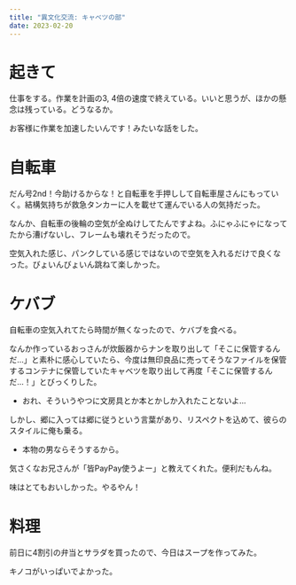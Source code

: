```yaml
---
title: "異文化交流: キャベツの部"
date: 2023-02-20
---
```


# 起きて
仕事をする。作業を計画の3, 4倍の速度で終えている。いいと思うが、ほかの懸念は残っている。どうなるか。

お客様に作業を加速したいんです！みたいな話をした。


# 自転車
だん号2nd！今助けるからな！と自転車を手押しして自転車屋さんにもっていく。結構気持ちが救急タンカーに人を載せて運んでいる人の気持だった。

なんか、自転車の後輪の空気が全ぬけしてたんですよね。ふにゃふにゃになってたから漕げないし、フレームも壊れそうだったので。

空気入れた感じ、パンクしている感じではないので空気を入れるだけで良くなった。びょいんびょいん跳ねて楽しかった。

# ケバブ
自転車の空気入れてたら時間が無くなったので、ケバブを食べる。

なんか作っているおっさんが炊飯器からナンを取り出して「そこに保管するんだ...」と素朴に感心していたら、今度は無印良品に売ってそうなファイルを保管するコンテナに保管していたキャベツを取り出して再度「そこに保管するんだ...！」とびっくりした。
- おれ、そういうやつに文房具とか本とかしか入れたことないよ...

しかし、郷に入っては郷に従うという言葉があり、リスペクトを込めて、彼らのスタイルに俺も乗る。
- 本物の男ならそうするから。

気さくなお兄さんが「皆PayPay使うよー」と教えてくれた。便利だもんね。

味はとてもおいしかった。やるやん！

# 料理
前日に4割引の弁当とサラダを買ったので、今日はスープを作ってみた。

キノコがいっぱいでよかった。